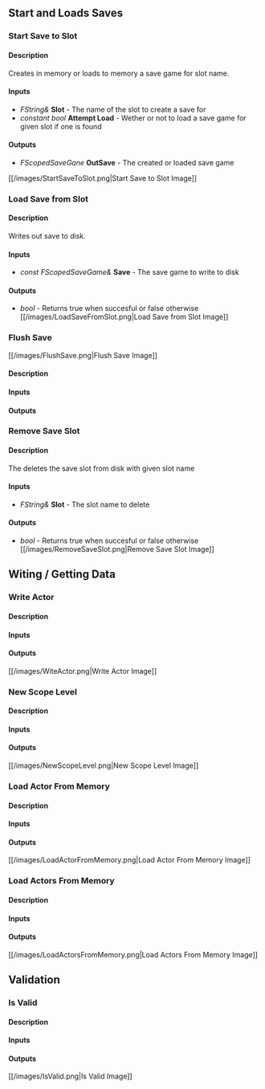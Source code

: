 ## Start and Loads Saves
### Start Save to Slot
#### Description
Creates in memory or loads to memory a save game for slot name. 

#### Inputs
* *FString&* **Slot** - The name of the slot to create a save for
* *constant bool* **Attempt Load** - Wether or not to load a save game for given slot if one is found
#### Outputs
* *FScopedSaveGane* **OutSave** - The created or loaded save game 

[[/images/StartSaveToSlot.png|Start Save to Slot Image]]
### Load Save from Slot
#### Description
Writes out save to disk.
#### Inputs
* *const FScopedSaveGame&* **Save** - The save game to write to disk
#### Outputs
* *bool* - Returns true when succesful or false otherwise
[[/images/LoadSaveFromSlot.png|Load Save from Slot Image]]
### Flush Save
[[/images/FlushSave.png|Flush Save Image]]
#### Description
#### Inputs
#### Outputs
### Remove Save Slot
#### Description
The deletes the save slot from disk with given slot name
#### Inputs
* *FString&* **Slot** - The slot name to delete
#### Outputs
* *bool* - Returns true when succesful or false otherwise
[[/images/RemoveSaveSlot.png|Remove Save Slot Image]]
## Witing / Getting Data
### Write Actor
#### Description
#### Inputs
#### Outputs
[[/images/WiteActor.png|Write Actor Image]]
### New Scope Level
#### Description
#### Inputs
#### Outputs
[[/images/NewScopeLevel.png|New Scope Level Image]]
### Load Actor From Memory
#### Description
#### Inputs
#### Outputs
[[/images/LoadActorFromMemory.png|Load Actor From Memory Image]]
### Load Actors From Memory
#### Description
#### Inputs
#### Outputs
[[/images/LoadActorsFromMemory.png|Load Actors From Memory Image]]
## Validation
### Is Valid
#### Description
#### Inputs
#### Outputs
[[/images/IsValid.png|Is Valid Image]]
